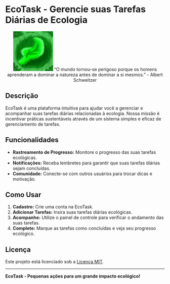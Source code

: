 
# EcoTask - Gerencie suas Tarefas Diárias de Ecologia

<p align="center" display="inline">
  <img src="imagens/logo_github-drawing_for_Xpudding.png" alt="EcoTask" width="25%">
  “O mundo tornou-se perigoso porque os homens aprenderam a dominar a natureza antes de dominar a si mesmos.”  - Albert Schweitzer
</p>


## Descrição
EcoTask é uma plataforma intuitiva para ajudar você a gerenciar e acompanhar suas tarefas diárias relacionadas à ecologia. Nossa missão é incentivar práticas sustentáveis através de um sistema simples e eficaz de gerenciamento de tarefas.

## Funcionalidades
- **Rastreamento de Progresso:** Monitore o progresso das suas tarefas ecológicas.
- **Notificações:** Receba lembretes para garantir que suas tarefas diárias sejam concluídas.
- **Comunidade:** Conecte-se com outros usuários para trocar dicas e motivação.

## Como Usar
1. **Cadastro:** Crie uma conta na EcoTask.
2. **Adicionar Tarefas:** Insira suas tarefas diárias ecológicas.
3. **Acompanhe:** Utilize o painel de controle para verificar o andamento das suas tarefas.
4. **Complete:** Marque as tarefas como concluídas e veja seu progresso ecológico.

## Licença
Este projeto está licenciado sob a [Licença MIT](LICENSE).

---

**EcoTask - Pequenas ações para um grande impacto ecológico!**
